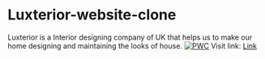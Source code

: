 # Luxterior-website-clone
Luxterior is a Interior designing company of UK that  helps us to make our home designing and maintaining the looks of house.
 [![PWC](https://img.shields.io/endpoint.svg?url=https://paperswithcode.com/badge/multimodal-conditional-image-synthesis-with/image-to-image-translation-on-coco-stuff)](https://paperswithcode.com/sota/image-to-image-translation-on-coco-stuff?p=multimodal-conditional-image-synthesis-with)
 Visit link: [Link](https://aashutoshsinha.github.io/Luxterior-website-clone/)
